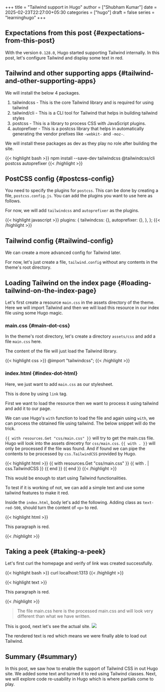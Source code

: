 +++
title = "Tailwind support in Hugo"
author = ["Shubham Kumar"]
date = 2025-02-23T22:27:00+05:30
categories = ["hugo"]
draft = false
series = "learninghugo"
+++

## Expectations from this post {#expectations-from-this-post}

With the version `0.128.0`, Hugo started supporting Tailwind internally.
In this post, let's configure Tailwind and display some text in red.


## Tailwind and other supporting apps {#tailwind-and-other-supporting-apps}

We will install the below 4 packages.

1.  tailwindcss - This is the core Tailwind library and is required for using tailwind
2.  tailwind/cli - This is a CLI tool for Tailwind that helps in building tailwind styles
3.  postcss - This is a library to process CSS with JavaScript plugins.
4.  autoprefixer - This is a postcss library that helps in automatically generating the vendor prefixes like `-webkit-` and `-moz-`.

We will install these packages as dev as they play no role after building the site.

{{< highlight bash >}}
npm install --save-dev tailwindcss @tailwindcss/cli postcss autoprefixer
{{< /highlight >}}


## PostCSS config {#postcss-config}

You need to specify the plugins for `postcss`.
This can be done by creating a file, `postcss.config.js`.
You can add the plugins you want to use here as follows.

For now, we will add `tailwindcss` and `autoprefixer` as the plugins.

{{< highlight javascript >}}
  plugins: {
    tailwindcss: {},
    autoprefixer: {},
  },
};
{{< /highlight >}}


## Tailwind config {#tailwind-config}

We can create a more advanced config for Tailwind later.

For now, let's just create a file, `tailwind.config` without any contents in the theme's root directory.


## Loading Tailwind on the index page {#loading-tailwind-on-the-index-page}

Let's first create a resource `main.css` in the assets directory of the theme.
Here we will import Tailwind and then we will load this resource in our index file using some Hugo magic.


### main.css {#main-dot-css}

In the theme's root directory, let's create a directory `assets/css` and add a file `main.css` here.

The content of the file will just load the Tailwind library.

{{< highlight css >}}
@import "tailwindcss";
{{< /highlight >}}


### index.html {#index-dot-html}

Here, we just want to add `main.css` as our stylesheet.

This is done by using `link` tag.

First we want to load the resource then we want to process it using tailwind and add it to our page.

We can use Hugo's `with` function to load the file and again using `with`, we can process the obtained file using tailwind.
The below snippet will do the trick.

`{{ with resources.Get "css/main.css" }}` will try to get the main.css file. Hugo will look into the assets direcetry for `css/main.css`.
`{{ with . }}` will only be processed if the file was found.
And if found we can pipe the contents to be processed by `css.TailwindCSS` provided by Hugo.

{{< highlight html >}}
{{ with resources.Get "css/main.css" }}
    {{ with . | css.TailwindCSS }}
        <link rel="stylesheet" href="{{ .RelPermalink }}">
    {{ end }}
{{ end }}
{{< /highlight >}}

This would be enough to start using Tailwind functionalities.

To test if it is working of not, we can add a simple text and use some tailwind features to make it red.

Inside the `index.html`, body let's add the following. Adding class as `text-red-500`, should turn the content of `<p>` to red.

{{< highlight html >}}
<p class="text-red-500">This paragraph is red.</p>
{{< /highlight >}}


## Taking a peek {#taking-a-peek}

Let's first curl the homepage and verify of link was created successfully.

{{< highlight bash >}}
curl localhost:1313
{{< /highlight >}}

{{< highlight text >}}
<html>
  <head>
	<meta name="generator" content="Hugo 0.144.2"><script src="/livereload.js?mindelay=10&amp;v=2&amp;port=1313&amp;path=livereload" data-no-instant defer></script>
    <title>
      Shubham&#39;s corner
    </title>
        <link rel="stylesheet" href="/css/main.css">
  </head>
  <body>
    <p class="text-red-500">This paragraph is red.</p>
  </body>
</html>
{{< /highlight >}}

> The file main.css here is the processed main.css and will look very different than what we have written.

This is good, next let's see the actual site.
![](/images/blog_tailwind_integration.png)

The rendered text is red which means we were finally able to load out Tailwind.


## Summary {#summary}

In this post, we saw how to enable the support of Tailwind CSS in out Hugo site.
We added some text and turned it to red using Tailwind classes.
Next, we will explore code re-usability in Hugo which is where partials come to play.
